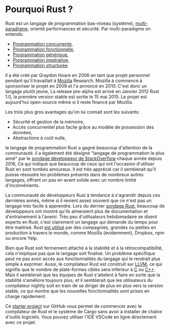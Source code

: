 # Pourquoi Rust ?

Rust est un langage de programmation bas-niveau (système), [multi-paradigme](https://en.wikipedia.org/wiki/Programming_paradigm), orienté performances et sécurité. Par multi-paradigme on entends:

* [Programmation concurrente](https://en.wikipedia.org/wiki/Concurrent_computing),
* [Programmation fonctionnelle](https://en.wikipedia.org/wiki/Functional_programming),
* [Programmation générique](https://en.wikipedia.org/wiki/Generic_programming),
* [Programmation impérative](https://en.wikipedia.org/wiki/Imperative_programming),
* [Programmation structurée](https://en.wikipedia.org/wiki/Structured_programming).

Il a été créé par Graydon Hoare en 2006 en tant que projet personnel pendant qu'il travaillait à [Mozilla](https://research.mozilla.org/) Research. Mozilla à commencé à sponsoriser le projet en 2009 et l'a annoncé en 2010. C'est donc un langage plutôt jeune, La release pre-alpha est arrivé en Janvier 2012  Rust 1.0, la première version stable est sortie le 15 mai 2015. Le projet est aujourd'hui open-source même si il reste financé par Mozilla.

Les trois plus gros avantages qu'on lui connait sont les suivants:

* Sécurité et gestion de la mémoire,
* Accès concurrentiel plus facile grâce au modèle de possession des données,
* Abstractions à coût nulle,

le langage de programmation Rust a gagné beaucoup d'attention de la communauté. il a également été désigné "langage de programmation le plus aimé" par le [sondage développeur de StackOverflow](https://insights.stackoverflow.com/survey/2020#technology-most-loved-dreaded-and-wanted-languages-loved) chaque année depuis 2016, Ce qui indique que beaucoup de ceux qui ont l'occasion d'utiliser Rust en sont tombés amoureux. Il est très apprécié car il semblerait qu'il puisse résoudre les problèmes présents dans de nombreux autres langages, offrant un pas en avant solide avec un nombre limité d'inconvénients.

La communauté de développeurs Rust à tendance à s'agrandir depuis ces dernières annés, même si il revient assez souvent que ce n'est pas un langage très facile à apprendre. Lors du dernier [sondage Rust](https://blog.rust-lang.org/2020/12/16/rust-survey-2020.html), beaucoup de développeurs ont montré qu'ils aimeraient plus de documentation et d'entrainement à l'avenir. Très peu d'utilisateurs hebdomadaire se disent experts en Rust, c'est clairement un langage qui demande du temps pour être maitrisé. Rust [est utilisé](https://www.rust-lang.org/production) par des compagnies, grandes ou petites en production à travers le monde, comme Mozilla (évidemment), Dropbox, npm ou encore Yelp.

Bien que Rust soit fermement attaché à la stabilité et à la rétrocompatibilité, cela n'implique pas que le langage soit finalisé. Un problème spécifique peut ne pas avoir accès aux fonctionnalités du langage qui le rendrait plus simple à exprimer. Aussi, le compilateur Rust est construit sur [LLVM](https://llvm.org/), ce qui signifie que le nombre de plate-formes cibles sera inférieur à [C](https://en.wikipedia.org/wiki/C_%28programming_language%29) ou [C++](https://en.wikipedia.org/wiki/C%2B%2B). Mais il semblerait que les équipes de Rust s'attelent à faire en sorte que la stabilité s'améliore toujours plus, et il semblerait que les utilisateurs du compilateur nightly soit en train de se diriger de plus en plus vers la version stable, ce qui montre que les nouvelles fonctionnalités sont prises en charge rapidement.

Ce [starter project](https://github.com/second-state/learn-rust-with-github-actions) sur GitHub vous permet de commencer avec le compilateur de Rust et le système de Cargo sans avoir à installer de chaîne d'outils logiciels. Vous pouvez utiliser l'IDE VSCode en ligne directement avec ce projet.
